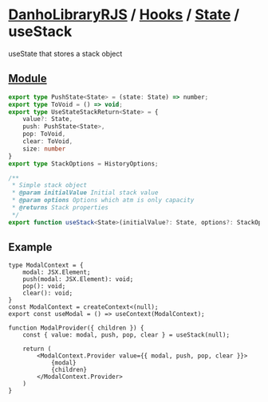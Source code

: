 # [DanhoLibraryRJS](../../index.md) / [Hooks](../index.md) / [State](./index.md) / useStack
useState that stores a stack object

## [Module](../../../src/hooks/state/useStack.ts)
```ts
export type PushState<State> = (state: State) => number;
export type ToVoid = () => void;
export type UseStateStackReturn<State> = {
    value?: State, 
    push: PushState<State>, 
    pop: ToVoid,
    clear: ToVoid,
    size: number
}
export type StackOptions = HistoryOptions;

/**
 * Simple stack object
 * @param initialValue Initial stack value
 * @param options Options which atm is only capacity
 * @returns Stack properties
 */
export function useStack<State>(initialValue?: State, options?: StackOptions): UseStateStackReturn<State>;
```

## Example
```tsx
type ModalContext = {
    modal: JSX.Element;
    push(modal: JSX.Element): void;
    pop(): void;
    clear(): void;
}
const ModalContext = createContext<(null);
export const useModal = () => useContext(ModalContext);

function ModalProvider({ children }) {
    const { value: modal, push, pop, clear } = useStack(null);

    return (
        <ModalContext.Provider value={{ modal, push, pop, clear }}>
            {modal}
            {children}
        </ModalContext.Provider>
    )
}
```
